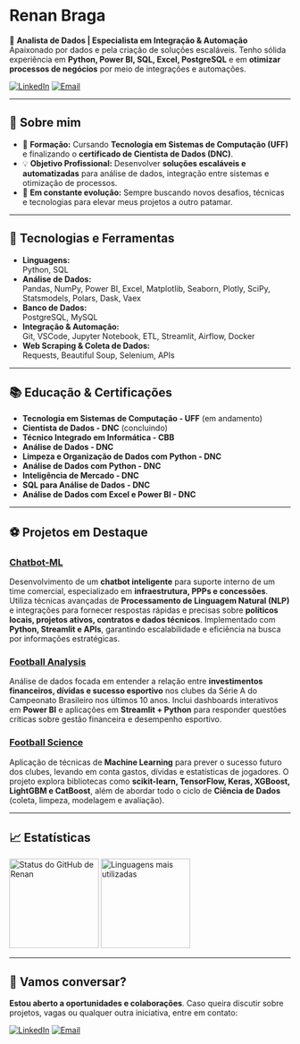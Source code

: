 # **Renan Braga**

🎯 **Analista de Dados | Especialista em Integração & Automação**  
Apaixonado por dados e pela criação de soluções escaláveis. Tenho sólida experiência em **Python, Power BI, SQL, Excel, PostgreSQL** e em **otimizar processos de negócios** por meio de integrações e automações.

[![LinkedIn](https://img.shields.io/badge/LinkedIn-0077B5?style=for-the-badge&logo=linkedin&logoColor=white)](https://www.linkedin.com/in/renanmrbraga)
[![Email](https://img.shields.io/badge/Email-D14836?style=for-the-badge&logo=gmail&logoColor=white)](mailto:renanmbraga@outlook.com)

---

## 🚀 Sobre mim

- 📍 **Formação:** Cursando **Tecnologia em Sistemas de Computação (UFF)** e finalizando o **certificado de Cientista de Dados (DNC)**.  
- 💡 **Objetivo Profissional:** Desenvolver **soluções escaláveis e automatizadas** para análise de dados, integração entre sistemas e otimização de processos.  
- 🌱 **Em constante evolução:** Sempre buscando novos desafios, técnicas e tecnologias para elevar meus projetos a outro patamar.

---

## 🔧 Tecnologias e Ferramentas

- **Linguagens:**  
  Python, SQL  
- **Análise de Dados:**  
  Pandas, NumPy, Power BI, Excel, Matplotlib, Seaborn, Plotly, SciPy, Statsmodels, Polars, Dask, Vaex  
- **Banco de Dados:**  
  PostgreSQL, MySQL  
- **Integração & Automação:**  
  Git, VSCode, Jupyter Notebook, ETL, Streamlit, Airflow, Docker  
- **Web Scraping & Coleta de Dados:**  
  Requests, Beautiful Soup, Selenium, APIs

---

## 📚 Educação & Certificações

- **Tecnologia em Sistemas de Computação - UFF** (em andamento)  
- **Cientista de Dados - DNC** (concluindo)  
- **Técnico Integrado em Informática - CBB**  
- **Análise de Dados - DNC**  
- **Limpeza e Organização de Dados com Python - DNC**  
- **Análise de Dados com Python - DNC**  
- **Inteligência de Mercado - DNC**  
- **SQL para Análise de Dados - DNC**  
- **Análise de Dados com Excel e Power BI - DNC**

---

## ⚽ Projetos em Destaque

### [Chatbot-ML](https://github.com/renanmrbraga/chatbot-ml)  
Desenvolvimento de um **chatbot inteligente** para suporte interno de um time comercial, especializado em **infraestrutura, PPPs e concessões**. Utiliza técnicas avançadas de **Processamento de Linguagem Natural (NLP)** e integrações para fornecer respostas rápidas e precisas sobre **políticos locais, projetos ativos, contratos e dados técnicos**. Implementado com **Python, Streamlit e APIs**, garantindo escalabilidade e eficiência na busca por informações estratégicas.

### [Football Analysis](https://github.com/renanmrbraga/footballanalysis)
Análise de dados focada em entender a relação entre **investimentos financeiros, dívidas e sucesso esportivo** nos clubes da Série A do Campeonato Brasileiro nos últimos 10 anos. Inclui dashboards interativos em **Power BI** e aplicações em **Streamlit + Python** para responder questões críticas sobre gestão financeira e desempenho esportivo.

### [Football Science](https://github.com/renanmrbraga/footballscience)
Aplicação de técnicas de **Machine Learning** para prever o sucesso futuro dos clubes, levando em conta gastos, dívidas e estatísticas de jogadores. O projeto explora bibliotecas como **scikit-learn, TensorFlow, Keras, XGBoost, LightGBM e CatBoost**, além de abordar todo o ciclo de **Ciência de Dados** (coleta, limpeza, modelagem e avaliação).

---

## 📈 Estatísticas

<p align="left">
   <img height="160px" src="https://github-readme-stats.vercel.app/api?username=renanmrbraga&show_icons=true&theme=dark&locale=pt-br" alt="Status do GitHub de Renan" />
   <img height="160px" src="https://github-readme-stats.vercel.app/api/top-langs/?username=renanmrbraga&layout=compact&langs_count=10&theme=dark&locale=pt-br" alt="Linguagens mais utilizadas" />
</p>

---

## 🤝 Vamos conversar?

**Estou aberto a oportunidades e colaborações**. Caso queira discutir sobre projetos, vagas ou qualquer outra iniciativa, entre em contato:

[![LinkedIn](https://img.shields.io/badge/LinkedIn-0077B5?style=for-the-badge&logo=linkedin&logoColor=white)](https://www.linkedin.com/in/renanmrbraga)
[![Email](https://img.shields.io/badge/Email-D14836?style=for-the-badge&logo=gmail&logoColor=white)](mailto:renanmbraga@outlook.com)
